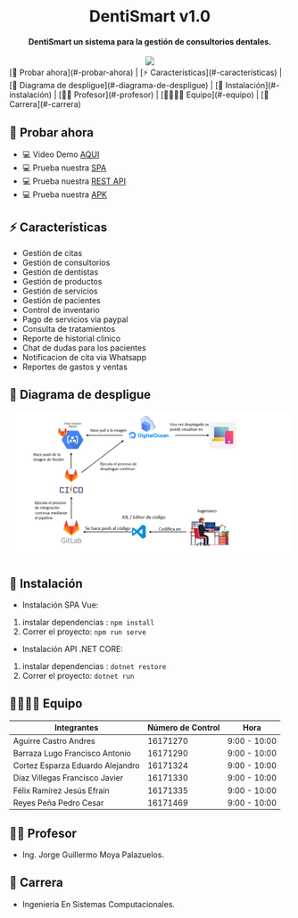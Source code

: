 <h1 align="center">
DentiSmart v1.0
  <h4 align="center">DentiSmart un sistema para la gestión de consultorios dentales.</h4>
</h1>
<div align="center" style="text-align:center">
<img src="https://universidadesdemexico.mx/logos/original/logo-instituto-tecnologico-de-culiacan.png" width="100"/>
</div>
[🙏 Probar ahora](#-probar-ahora) |
[⚡  Características](#-características) |
[📝  Diagrama de despligue](#-diagrama-de-despligue) |
[💾 Instalación](#-instalación) |
[👨‍🏫 Profesor](#-profesor) |
[👨‍💻👩‍💻 Equipo](#-equipo) |
[🥉 Carrera](#-carrera)

## 🙏 Probar ahora
- 💻 Video Demo [AQUI](https://www.youtube.com/watch?v=HxdXGHmA2RA)
- 💻 Prueba nuestra [SPA](https://dentismart.ga)
- 💻 Prueba nuestra [REST API](http://dentismart.ga:5000)
- 💻 Prueba nuestra [APK](./DentiSmart.apk)

## ⚡  Características
- Gestión de citas
- Gestión de consultorios
- Gestión de dentistas
- Gestión de productos
- Gestión de servicios
- Gestión de pacientes
- Control de inventario
- Pago de servicios via paypal
- Consulta de tratamientos
- Reporte de historial clinico
- Chat de dudas para los pacientes
- Notificacion de cita via Whatsapp
- Reportes de gastos y ventas

## 📝 Diagrama de despligue
<div align="center" style="text-align:center">
<img src="./deploy.png"/>
</div>

## 💾 Instalación
- Instalación SPA Vue:
1. instalar dependencias : `npm install`
2. Correr el proyecto:  `npm run serve`
- Instalación API .NET CORE:
1. instalar dependencias : `dotnet restore`
2. Correr el proyecto:  `dotnet run`

## 👨‍💻👩‍💻 Equipo
| Integrantes| Número de Control | Hora |
| ---------- | ----------------- | ---- |
|Aguirre Castro Andres | 16171270 | 9:00 - 10:00 |
|Barraza Lugo Francisco Antonio | 16171290 | 9:00 - 10:00 |
|Cortez Esparza Eduardo Alejandro | 16171324 | 9:00 - 10:00 |
|Díaz Villegas Francisco Javier | 16171330 | 9:00 - 10:00 |
|Félix Ramírez Jesús Efraín | 16171335 | 9:00 - 10:00 |
|Reyes Peña Pedro Cesar | 16171469 | 9:00 - 10:00|

## 👨‍🏫 Profesor
- Ing. Jorge Guillermo Moya Palazuelos.

## 🥉 Carrera
- Ingenieria En Sistemas Computacionales.

